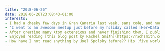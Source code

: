 ```yaml
---
title: "2018-06-26"
date: 2018-06-26T23:08:43+01:00
interests:
- I had a cheeky few days in Gran Canaria last week, sans code, and now I've forgotten all my GraphQL learnings again.
- 'I went to an awesome meetup just before my holiday called [Her+Data](https://twitter.com/herplusdatamcr) in Manchester: really nice group of people, interesting talks and well-run!'
- After creating many Atom extensions and never finishing them, I published [Rainbow Tree](https://atom.io/packages/rainbow-tree), which changes the colours of you project directories to rainbow colours depending on the directory depth.
- Enjoyed reading [this blog post by Rachel Smith](https://rachsmith.com/2017/i-dont-have-imposter-syndrome) about not having imposter syndrome. To be honest I don't feel like an imposter in tech either and can't empathise with this movement where everyone likes to admit to being an imposter. I had bad times and moments when I doubt myself, but I've never been an imposter - I deserve to be here as much as anyone else and know just as much as the next person about my job.
- How have I not read anything by Joel Spolsky before?? His [five worlds](https://www.joelonsoftware.com/2002/05/06/five-worlds/) blog post is a classic and talks about how not every solution is relevant to your world/situation/setup/product/company.
---
```

